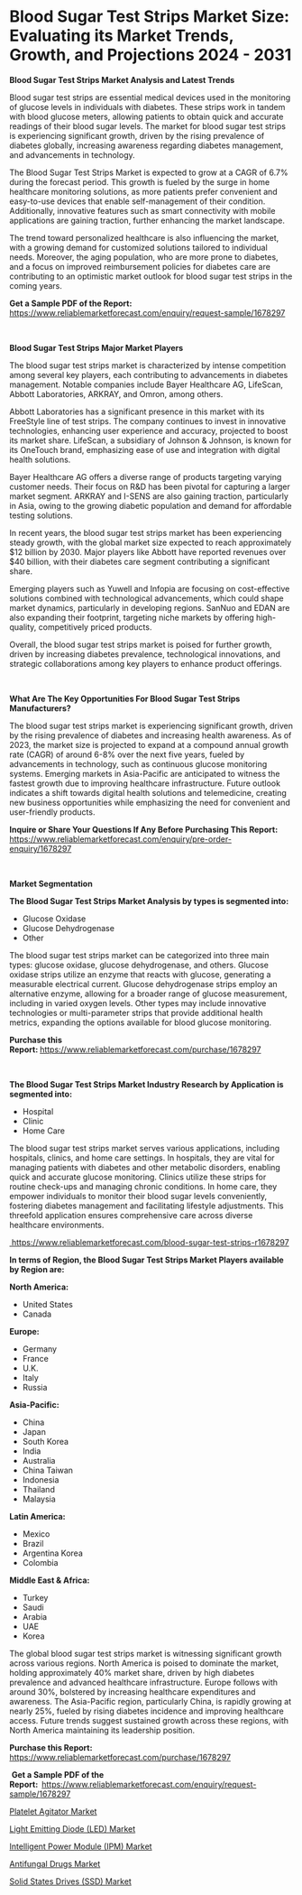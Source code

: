 <p><h1>Blood Sugar Test Strips Market Size: Evaluating its Market Trends, Growth, and Projections 2024 - 2031</h1></p><p><strong>Blood Sugar Test Strips Market Analysis and Latest Trends</strong></p>
<p><p>Blood sugar test strips are essential medical devices used in the monitoring of glucose levels in individuals with diabetes. These strips work in tandem with blood glucose meters, allowing patients to obtain quick and accurate readings of their blood sugar levels. The market for blood sugar test strips is experiencing significant growth, driven by the rising prevalence of diabetes globally, increasing awareness regarding diabetes management, and advancements in technology.</p><p>The Blood Sugar Test Strips Market is expected to grow at a CAGR of 6.7% during the forecast period. This growth is fueled by the surge in home healthcare monitoring solutions, as more patients prefer convenient and easy-to-use devices that enable self-management of their condition. Additionally, innovative features such as smart connectivity with mobile applications are gaining traction, further enhancing the market landscape.</p><p>The trend toward personalized healthcare is also influencing the market, with a growing demand for customized solutions tailored to individual needs. Moreover, the aging population, who are more prone to diabetes, and a focus on improved reimbursement policies for diabetes care are contributing to an optimistic market outlook for blood sugar test strips in the coming years.</p></p>
<p><strong>Get a Sample PDF of the Report:&nbsp;</strong> <a href="https://www.reliablemarketforecast.com/enquiry/request-sample/1678297?utm_campaign=1569&utm_medium=2&utm_source=Github&utm_content=ia&utm_term=14102024&utm_id=blood-sugar-test-strips">https://www.reliablemarketforecast.com/enquiry/request-sample/1678297</a></p>
<p>&nbsp;</p>
<p><strong>Blood Sugar Test Strips Major Market Players</strong></p>
<p><p>The blood sugar test strips market is characterized by intense competition among several key players, each contributing to advancements in diabetes management. Notable companies include Bayer Healthcare AG, LifeScan, Abbott Laboratories, ARKRAY, and Omron, among others. </p><p>Abbott Laboratories has a significant presence in this market with its FreeStyle line of test strips. The company continues to invest in innovative technologies, enhancing user experience and accuracy, projected to boost its market share. LifeScan, a subsidiary of Johnson & Johnson, is known for its OneTouch brand, emphasizing ease of use and integration with digital health solutions. </p><p>Bayer Healthcare AG offers a diverse range of products targeting varying customer needs. Their focus on R&D has been pivotal for capturing a larger market segment. ARKRAY and I-SENS are also gaining traction, particularly in Asia, owing to the growing diabetic population and demand for affordable testing solutions.</p><p>In recent years, the blood sugar test strips market has been experiencing steady growth, with the global market size expected to reach approximately $12 billion by 2030. Major players like Abbott have reported revenues over $40 billion, with their diabetes care segment contributing a significant share.</p><p>Emerging players such as Yuwell and Infopia are focusing on cost-effective solutions combined with technological advancements, which could shape market dynamics, particularly in developing regions. SanNuo and EDAN are also expanding their footprint, targeting niche markets by offering high-quality, competitively priced products.</p><p>Overall, the blood sugar test strips market is poised for further growth, driven by increasing diabetes prevalence, technological innovations, and strategic collaborations among key players to enhance product offerings.</p></p>
<p>&nbsp;</p>
<p><strong>What Are The Key Opportunities For Blood Sugar Test Strips Manufacturers?</strong></p>
<p><p>The blood sugar test strips market is experiencing significant growth, driven by the rising prevalence of diabetes and increasing health awareness. As of 2023, the market size is projected to expand at a compound annual growth rate (CAGR) of around 6-8% over the next five years, fueled by advancements in technology, such as continuous glucose monitoring systems. Emerging markets in Asia-Pacific are anticipated to witness the fastest growth due to improving healthcare infrastructure. Future outlook indicates a shift towards digital health solutions and telemedicine, creating new business opportunities while emphasizing the need for convenient and user-friendly products.</p></p>
<p><strong>Inquire or Share Your Questions If Any Before Purchasing This Report:</strong> <a href="https://www.reliablemarketforecast.com/enquiry/pre-order-enquiry/1678297?utm_campaign=1569&utm_medium=2&utm_source=Github&utm_content=ia&utm_term=14102024&utm_id=blood-sugar-test-strips">https://www.reliablemarketforecast.com/enquiry/pre-order-enquiry/1678297</a></p>
<p>&nbsp;</p>
<p><strong>Market Segmentation</strong></p>
<p><strong>The Blood Sugar Test Strips Market Analysis by types is segmented into:</strong></p>
<p><ul><li>Glucose Oxidase</li><li>Glucose Dehydrogenase</li><li>Other</li></ul></p>
<p><p>The blood sugar test strips market can be categorized into three main types: glucose oxidase, glucose dehydrogenase, and others. Glucose oxidase strips utilize an enzyme that reacts with glucose, generating a measurable electrical current. Glucose dehydrogenase strips employ an alternative enzyme, allowing for a broader range of glucose measurement, including in varied oxygen levels. Other types may include innovative technologies or multi-parameter strips that provide additional health metrics, expanding the options available for blood glucose monitoring.</p></p>
<p><strong>Purchase this Report:&nbsp;</strong><a href="https://www.reliablemarketforecast.com/purchase/1678297?utm_campaign=1569&utm_medium=2&utm_source=Github&utm_content=ia&utm_term=14102024&utm_id=blood-sugar-test-strips">https://www.reliablemarketforecast.com/purchase/1678297</a></p>
<p>&nbsp;</p>
<p><strong>The Blood Sugar Test Strips Market Industry Research by Application is segmented into:</strong></p>
<p><ul><li>Hospital</li><li>Clinic</li><li>Home Care</li></ul></p>
<p><p>The blood sugar test strips market serves various applications, including hospitals, clinics, and home care settings. In hospitals, they are vital for managing patients with diabetes and other metabolic disorders, enabling quick and accurate glucose monitoring. Clinics utilize these strips for routine check-ups and managing chronic conditions. In home care, they empower individuals to monitor their blood sugar levels conveniently, fostering diabetes management and facilitating lifestyle adjustments. This threefold application ensures comprehensive care across diverse healthcare environments.</p></p>
<p><a href="https://www.reliablemarketforecast.com/blood-sugar-test-strips-r1678297?utm_campaign=1569&utm_medium=2&utm_source=Github&utm_content=ia&utm_term=14102024&utm_id=blood-sugar-test-strips">&nbsp;https://www.reliablemarketforecast.com/blood-sugar-test-strips-r1678297</a></p>
<p><strong>In terms of Region, the Blood Sugar Test Strips Market Players available by Region are:</strong></p>
<p>
    <p> <strong> North America: </strong>
        <ul>
            <li>United States</li>
            <li>Canada</li>
        </ul>
        </p> 
    <p> <strong> Europe: </strong>
        <ul>
            <li>Germany</li>
            <li>France</li>
            <li>U.K.</li>
            <li>Italy</li>
            <li>Russia</li>
        </ul>
        </p> 
    <p> <strong> Asia-Pacific: </strong>
        <ul>
            <li>China</li>
            <li>Japan</li>
            <li>South Korea</li>
            <li>India</li>
            <li>Australia</li>
            <li>China Taiwan</li>
            <li>Indonesia</li>
            <li>Thailand</li>
            <li>Malaysia</li>
        </ul>
        </p> 
    <p> <strong> Latin America: </strong>
        <ul>
            <li>Mexico</li>
            <li>Brazil</li>
            <li>Argentina Korea</li>
            <li>Colombia</li>
        </ul>
        </p> 
    <p> <strong> Middle East & Africa: </strong>
        <ul>
            <li>Turkey</li>
            <li>Saudi</li>
            <li>Arabia</li>
            <li>UAE</li>
            <li>Korea</li>
        </ul>
    </p>
    </p>
<p><p>The global blood sugar test strips market is witnessing significant growth across various regions. North America is poised to dominate the market, holding approximately 40% market share, driven by high diabetes prevalence and advanced healthcare infrastructure. Europe follows with around 30%, bolstered by increasing healthcare expenditures and awareness. The Asia-Pacific region, particularly China, is rapidly growing at nearly 25%, fueled by rising diabetes incidence and improving healthcare access. Future trends suggest sustained growth across these regions, with North America maintaining its leadership position.</p></p>
<p><strong>Purchase this Report: </strong><a href="https://www.reliablemarketforecast.com/purchase/1678297?utm_campaign=1569&utm_medium=2&utm_source=Github&utm_content=ia&utm_term=14102024&utm_id=blood-sugar-test-strips">https://www.reliablemarketforecast.com/purchase/1678297</a></p>
<p>&nbsp;<strong>Get a Sample PDF of the Report:&nbsp;&nbsp;</strong><a href="https://www.reliablemarketforecast.com/enquiry/request-sample/1678297?utm_campaign=1569&utm_medium=2&utm_source=Github&utm_content=ia&utm_term=14102024&utm_id=blood-sugar-test-strips">https://www.reliablemarketforecast.com/enquiry/request-sample/1678297</a></p>
<p><strong></strong></p>
<p><p><a href="https://www.linkedin.com/pulse/platelet-agitator-market-evolution-key-trends-regional-dynamics-kmevf?utm_campaign=1569&utm_medium=2&utm_source=Github&utm_content=ia&utm_term=14102024&utm_id=blood-sugar-test-strips">Platelet Agitator Market</a></p><p><a href="https://www.linkedin.com/pulse/insights-light-emitting-diode-led-market-size-which-expanding-8gadf?utm_campaign=1569&utm_medium=2&utm_source=Github&utm_content=ia&utm_term=14102024&utm_id=blood-sugar-test-strips">Light Emitting Diode (LED) Market</a></p><p><a href="https://www.linkedin.com/pulse/pioneering-growth-analyzing-global-intelligent-power-aozyf?utm_campaign=1569&utm_medium=2&utm_source=Github&utm_content=ia&utm_term=14102024&utm_id=blood-sugar-test-strips">Intelligent Power Module (IPM) Market</a></p><p><a href="https://github.com/angelajermaine/Market-Research-Report-List-5/blob/main/antifungal-drugs-market.md?utm_campaign=1569&utm_medium=2&utm_source=Github&utm_content=ia&utm_term=14102024&utm_id=blood-sugar-test-strips">Antifungal Drugs Market</a></p><p><a href="https://www.linkedin.com/pulse/future-ready-strategic-insights-global-solid-states-drives-bkwue?utm_campaign=1569&utm_medium=2&utm_source=Github&utm_content=ia&utm_term=14102024&utm_id=blood-sugar-test-strips">Solid States Drives (SSD) Market</a></p></p>